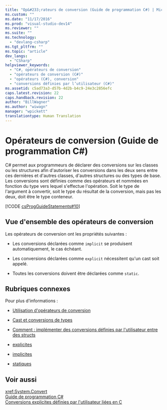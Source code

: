 ```yaml
---
title: "Op&#233;rateurs de conversion (Guide de programmation C#) | Microsoft Docs"
ms.custom: ""
ms.date: "11/17/2016"
ms.prod: "visual-studio-dev14"
ms.reviewer: ""
ms.suite: ""
ms.technology: 
  - "devlang-csharp"
ms.tgt_pltfrm: ""
ms.topic: "article"
dev_langs: 
  - "CSharp"
helpviewer_keywords: 
  - "C#, opérateurs de conversion"
  - "opérateurs de conversion (C#)"
  - "opérateurs (C#), conversion"
  - "conversions définies par l’utilisateur (C#)"
ms.assetid: c5ad73a3-d57b-4d2b-b4c9-24e3c2856efc
caps.latest.revision: 22
caps.handback.revision: 22
author: "BillWagner"
ms.author: "wiwagn"
manager: "wpickett"
translationtype: Human Translation
---
```

# Op&#233;rateurs de conversion (Guide de programmation C#)
C\# permet aux programmeurs de déclarer des conversions sur les classes ou les structures afin d'autoriser les conversions dans les deux sens entre ces dernières et d'autres classes, d'autres structures ou des types de base.  Les conversions sont définies comme des opérateurs et nommées en fonction du type vers lequel s'effectue l'opération.  Soit le type de l'argument à convertir, soit le type du résultat de la conversion, mais pas les deux, doit être le type conteneur.  
  
 [!CODE [csProgGuideStatements#10](../CodeSnippet/VS_Snippets_VBCSharp/csProgGuideStatements#10)]  
  
## Vue d'ensemble des opérateurs de conversion  
 Les opérateurs de conversion ont les propriétés suivantes :  
  
-   Les conversions déclarées comme `implicit` se produisent automatiquement, le cas échéant.  
  
-   Les conversions déclarées comme `explicit` nécessitent qu'un cast soit appelé.  
  
-   Toutes les conversions doivent être déclarées comme `static`.  
  
## Rubriques connexes  
 Pour plus d'informations :  
  
-   [Utilisation d'opérateurs de conversion](../../../csharp/programming-guide/statements-expressions-operators/using-conversion-operators.md)  
  
-   [Cast et conversions de types](../../../csharp/programming-guide/types/casting-and-type-conversions.md)  
  
-   [Comment : implémenter des conversions définies par l'utilisateur entre des structs](../../../csharp/programming-guide/statements-expressions-operators/how-to-implement-user-defined-conversions-between-structs.md)  
  
-   [explicites](../../../csharp/language-reference/keywords/explicit.md)  
  
-   [implicites](../../../csharp/language-reference/keywords/implicit.md)  
  
-   [statiques](../../../csharp/language-reference/keywords/static.md)  
  
## Voir aussi  
 <xref:System.Convert>   
 [Guide de programmation C\#](../../../csharp/programming-guide/index.md)   
 [Conversions explicites définies par l'utilisateur liées en C](http://go.microsoft.com/fwlink/?LinkId=112384)